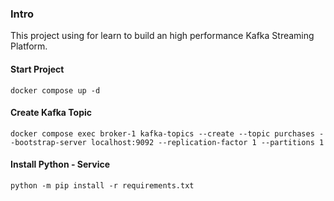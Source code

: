 ### Intro
This project using for learn to build an high performance Kafka Streaming Platform.

#### Start Project
```
docker compose up -d
```

#### Create Kafka Topic
```
docker compose exec broker-1 kafka-topics --create --topic purchases --bootstrap-server localhost:9092 --replication-factor 1 --partitions 1
```

#### Install Python - Service
```
python -m pip install -r requirements.txt
```